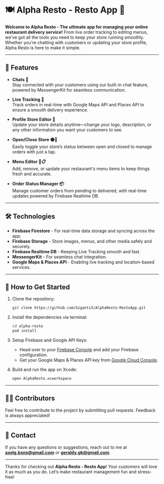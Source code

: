 
# 🍽️ Alpha Resto - Resto App 🍕

**Welcome to Alpha Resto - The ultimate app for managing your online restaurant delivery service!** From live order tracking to editing menus, we've got all the tools you need to keep your store running smoothly. Whether you're chatting with customers or updating your store profile, Alpha Resto is here to make it simple.

---

## 🎉 Features

- **Chats 💬**  
  Stay connected with your customers using our built-in chat feature, powered by MessengerKit for seamless communication.
  
- **Live Tracking 🚚**  
  Track orders in real-time with Google Maps API and Places API to ensure a smooth delivery experience.
  
- **Profile Store Editor 🏪**  
  Update your store details anytime—change your logo, description, or any other information you want your customers to see.

- **Open/Close Store 🟢🔴**  
  Easily toggle your store’s status between open and closed to manage orders with just a tap.

- **Menu Editor 🍔📋**  
  Add, remove, or update your restaurant's menu items to keep things fresh and accurate.

- **Order Status Manager 📦**  
  Manage customer orders from pending to delivered, with real-time updates powered by Firebase Realtime DB.

---

## 🛠️ Technologies

- **Firebase Firestore** - For real-time data storage and syncing across the app.
- **Firebase Storage** - Store images, menus, and other media safely and securely.
- **Firebase Realtime DB** - Keeping Live Tracking smooth and fast.
- **MessengerKit** - For seamless chat integration.
- **Google Maps & Places API** - Enabling live tracking and location-based services.

---

## 🚀 How to Get Started

1. Clone the repository:
   ```bash
   git clone https://github.com/GigantiX/AlphaResto-RestoApp.git
   ```

2. Install the dependencies via terminal:
   ```bash
   cd alpha-resto
   pod install
   ```

4. Setup Firebase and Google API Keys:
   - Head over to your [Firebase Console](https://console.firebase.google.com/) and add your Firebase configuration.
   - Get your Google Maps & Places API key from [Google Cloud Console](https://console.cloud.google.com/).

5. Build and run the app on Xcode:
   ```bash
   open AlphaResto.xcworkspace
   ```

---

## 👨‍💻 Contributors

Feel free to contribute to the project by submitting pull requests. Feedback is always appreciated!

---

## 📧 Contact

If you have any questions or suggestions, reach out to me at **axelg.bsns@gmail.com** or **geraldy.gk@gmail.com**.

---

Thanks for checking out **Alpha Resto - Resto App**! Your customers will love it as much as you do. Let’s make restaurant management fun and stress-free!

